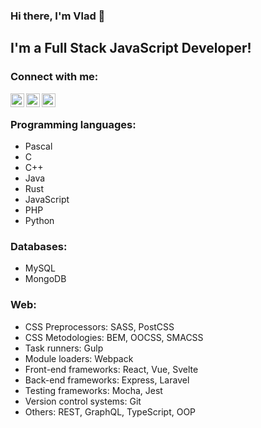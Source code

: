 ### Hi there, I'm Vlad 👋

## I'm a Full Stack JavaScript Developer!

### Connect with me:
[<img align="left" alt="Vlad Stan | Facebook" width="22px" src="https://cdn.jsdelivr.net/npm/simple-icons@v3/icons/facebook.svg" />][facebook]
[<img align="left" alt="Stan Vlad | LinkedIn" width="22px" src="https://cdn.jsdelivr.net/npm/simple-icons@v3/icons/linkedin.svg" />][linkedin]
[<img align="left" alt="_vstan02 | Instagram" width="22px" src="https://cdn.jsdelivr.net/npm/simple-icons@v3/icons/instagram.svg" />][instagram]

<br />

### Programming languages:
- Pascal
- C
- C++
- Java
- Rust
- JavaScript
- PHP
- Python

### Databases:
- MySQL
- MongoDB

### Web:
- CSS Preprocessors: SASS, PostCSS
- CSS Metodologies: BEM, OOCSS, SMACSS
- Task runners: Gulp
- Module loaders: Webpack
- Front-end frameworks: React, Vue, Svelte
- Back-end frameworks: Express, Laravel
- Testing frameworks: Mocha, Jest
- Version control systems: Git
- Others: REST, GraphQL, TypeScript, OOP 

[facebook]: https://www.facebook.com/vlad.stan.1829
[instagram]: https://www.instagram.com/_vstan02
[linkedin]: https://www.linkedin.com/in/vlad-stan-9095b71a9/
